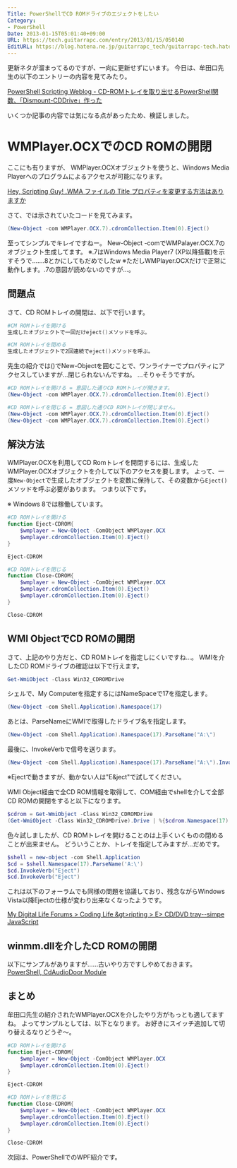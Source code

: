 ```yaml
---
Title: PowerShellでCD ROMドライブのエジェクトをしたい
Category:
- PowerShell
Date: 2013-01-15T05:01:40+09:00
URL: https://tech.guitarrapc.com/entry/2013/01/15/050140
EditURL: https://blog.hatena.ne.jp/guitarrapc_tech/guitarrapc-tech.hatenablog.com/atom/entry/6802418398340376727
---
```



更新ネタが溜まってるのですが、一向に更新せずにいます。
今日は、牟田口先生の以下のエントリーの内容を見てみたり。

[PowerShell Scripting Weblog - CD-ROMトレイを取り出せるPowerShell関数、「Dismount-CDDrive」作った](http://winscript.jp/powershell/258)

いくつか記事の内容では気になる点があったため、検証しました。



# WMPlayer.OCXでのCD ROMの開閉
ここにも有りますが、
WMPlayer.OCXオブジェクトを使うと、Windows Media Playerへのプログラムによるアクセスが可能になります。

[Hey, Scripting Guy! .WMA ファイルの Title プロパティを変更する方法はありますか](http://gallery.technet.microsoft.com/scriptcenter/87f67063-f474-46a0-8616-9a76e6e8dbcd)

さて、では示されていたコードを見てみます。

```ps1
(New-Object -com WMPlayer.OCX.7).cdromCollection.Item(0).Eject()
```

至ってシンプルでキレイですねー。
New-Object -comでWMPalayer.OCX.7のオブジェクト生成してます。
※.7はWindows Media Player7 (XP以降搭載)を示すそうで…….8とかにしてもだめでしたw
※ただしWMPlayer.OCXだけで正常に動作します。.7の意図が読めないのですが…。

## 問題点
さて、CD ROMトレイの開閉は、以下で行います。

```ps1
#CM ROMトレイを開ける
生成したオブジェクトで一回だけeject()メソッドを呼ぶ。

#CM ROMトレイを閉める
生成したオブジェクトで2回連続でeject()メソッドを呼ぶ。
```


先生の紹介では()でNew-Objectを囲むことで、ワンライナーでプロパティにアクセスしていますが…閉じられないんですね。
…そりゃそうですが。

```ps1
#CD ROMトレイを開ける = 意図した通りCD ROMトレイが開きます。
(New-Object -com WMPlayer.OCX.7).cdromCollection.Item(0).Eject()
```



```ps1
#CD ROMトレイを閉じる = 意図した通りCD ROMトレイが閉じません。
(New-Object -com WMPlayer.OCX.7).cdromCollection.Item(0).Eject()
(New-Object -com WMPlayer.OCX.7).cdromCollection.Item(0).Eject()
```


## 解決方法

WMPlayer.OCXを利用してCD Romトレイを開閉するには、生成したWMPlayer.OCXオブジェクトを介して以下のアクセスを要します。
よって、一度`New-Object`で生成したオブジェクトを変数に保持して、その変数から`Eject()`メソッドを呼ぶ必要があります。
つまり以下です。

※ Windows 8では稼働しています。

```ps1
#CD ROMトレイを開ける
function Eject-CDROM{
    $wmplayer = New-Object -ComObject WMPlayer.OCX
    $wmplayer.cdromCollection.Item(0).Eject()
}

Eject-CDROM
```



```ps1
#CD ROMトレイを閉じる
function Close-CDROM{
    $wmplayer = New-Object -ComObject WMPlayer.OCX
    $wmplayer.cdromCollection.Item(0).Eject()
    $wmplayer.cdromCollection.Item(0).Eject()
}

Close-CDROM
```



## WMI ObjectでCD ROMの開閉
さて、上記のやり方だと、CD ROMトレイを指定しにくいですね…。
WMIを介したCD ROMドライブの確認は以下で行えます。

```ps1
Get-WmiObject -Class Win32_CDROMDrive
```

シェルで、My Computerを指定するにはNameSpaceで17を指定します。

```ps1
(New-Object -com Shell.Application).Namespace(17)
```

あとは、ParseNameにWMIで取得したドライブ名を指定します。

```ps1
(New-Object -com Shell.Application).Namespace(17).ParseName("A:\")
```

最後に、InvokeVerbで信号を送ります。

```ps1
(New-Object -com Shell.Application).Namespace(17).ParseName("A:\").InvokeVerb("Eject")
```

※Ejectで動きますが、動かない人は"E&ject"で試してください。

WMI Object経由で全CD ROM情報を取得して、COM経由でshellを介して全部CD ROMの開閉をすると以下になります。

```ps1
$cdrom = Get-WmiObject -Class Win32_CDROMDrive
(Get-WmiObject -Class Win32_CDROMDrive).Drive | %{$cdrom.Namespace(17).ParseName($_).InvokeVerb("Eject")}
```

色々試しましたが、CD ROMトレイを開けることのは上手くいくものの閉めることが出来ません。
どういうことか、トレイを指定してみますが…だめです。

```ps1
$shell = new-object -com Shell.Application
$cd = $shell.Namespace(17).ParseName('A:\')
$cd.InvokeVerb("Eject")
$cd.InvokeVerb("Eject")
```

これは以下のフォーラムでも同様の問題を協議しており、残念ながらWindows Vista以降Ejectの仕様が変わり出来なくなったようです。

[My Digital Life Forums > Coding Life &gt>ripting > E> CD/DVD tray--simpe JavaScript](http://forums.mydigitallife.info/archive/index.php/t-26837.html?s=6ad5eef53413628152f419f4f876d626)

## winmm.dllを介したCD ROMの開閉
以下にサンプルがありますが……古いやり方ですしやめておきます。
[PowerShell, CdAudioDoor Module](http://thepowershellguy.com/blogs/posh/archive/2008/08/04/powershell.aspx)


## まとめ
牟田口先生の紹介されたWMPlayer.OCXを介したやり方がもっとも適してますね。
よってサンプルとしては、以下となります。
お好きにスイッチ追加して切り替えるなりどうぞ～。

```ps1
#CD ROMトレイを開ける
function Eject-CDROM{
    $wmplayer = New-Object -ComObject WMPlayer.OCX
    $wmplayer.cdromCollection.Item(0).Eject()
}

Eject-CDROM
```



```ps1
#CD ROMトレイを閉じる
function Close-CDROM{
    $wmplayer = New-Object -ComObject WMPlayer.OCX
    $wmplayer.cdromCollection.Item(0).Eject()
    $wmplayer.cdromCollection.Item(0).Eject()
}

Close-CDROM
```


次回は、PowerShellでのWPF紹介です。
